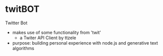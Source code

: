 # twitBOT
Twitter Bot 
- makes use of some functionality from 'twit' 
  - a Twiter API Client by ttzele
- purpose: building personal experience with node.js and generative text algorithms

